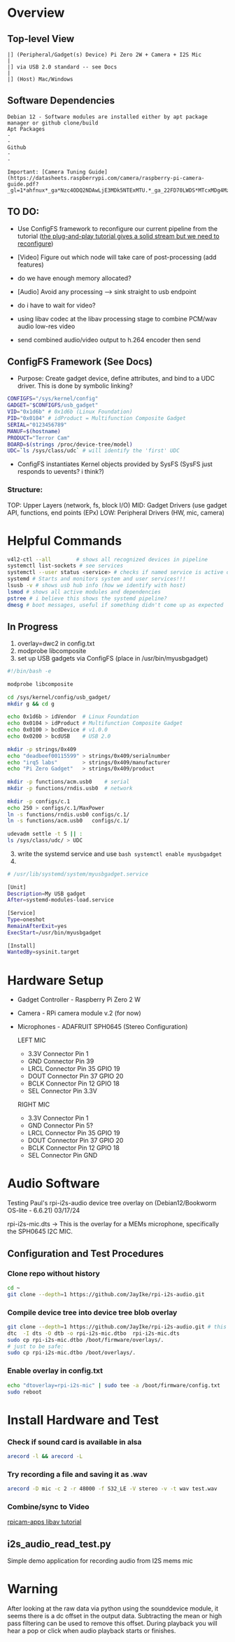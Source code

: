 # Overview

## Top-level View
```
|] (Peripheral/Gadget(s) Device) Pi Zero 2W + Camera + I2S Mic 
|
|] via USB 2.0 standard -- see Docs
|
|] (Host) Mac/Windows
```
## Software Dependencies
```
Debian 12 - Software modules are installed either by apt package manager or github clone/build
Apt Packages
- 
-
Github
-
-

Important: [Camera Tuning Guide](https://datasheets.raspberrypi.com/camera/raspberry-pi-camera-guide.pdf?_gl=1*ahfnux*_ga*Nzc4ODQ2NDAwLjE3MDk5NTExMTU.*_ga_22FD70LWDS*MTcxMDg4MzY0Ny40Ny4xLjE3MTA4ODU5MDMuMC4wLjA.)
```
## TO DO:
- Use ConfigFS framework to reconfigure our current pipeline from the tutorial ([the plug-and-play tutorial gives a solid stream but we need to reconfigure](https://gitlab.freedesktop.org/camera/uvc-gadget/))
 
- [Video] Figure out which node will take care of post-processing (add features)
-   do we have enough memory allocated?
  
- [Audio] Avoid any processing --> sink straight to usb endpoint
-   do i have to wait for video?
-   using libav codec at the libav processing stage to combine PCM/wav audio low-res video
-   send combined audio/video output to h.264 encoder then send

## ConfigFS Framework (See Docs)
- Purpose: Create gadget device, define attributes, and bind to a UDC driver. This is done by symbolic linking?


``` bash
CONFIGFS="/sys/kernel/config"
GADGET="$CONFIGFS/usb_gadget"
VID="0x1d6b" # 0x1d6b (Linux Foundation)
PID="0x0104" # idProduct = Multifunction Composite Gadget
SERIAL="0123456789"
MANUF=$(hostname)
PRODUCT="Terror Cam"
BOARD=$(strings /proc/device-tree/model)
UDC=`ls /sys/class/udc` # will identify the 'first' UDC
```

- ConfigFS instantiates Kernel objects provided by SysFS (SysFS just responds to uevents? i think?)

### Structure:
TOP: Upper Layers (network, fs, block I/O)
MID: Gadget Drivers (use gadget API, functions, end points (EPx)
LOW: Peripheral Drivers (HW, mic, camera)

# Helpful Commands
```bash
v4l2-ctl --all        # shows all recognized devices in pipeline
systemctl list-sockets # see services
systemctl --user status <service> # checks if named service is active or inactive, we might use these
systemd # Starts and monitors system and user services!!!
lsusb -v # shows usb hub info (how we identify with host)
lsmod # shows all active modules and dependencies
pstree # i believe this shows the systemd pipeline?
dmesg # boot messages, useful if something didn't come up as expected
```

## In Progress
1) overlay=dwc2 in config.txt 
2) modprobe libcomposite
3) set up USB gadgets via ConfigFS (place in /usr/bin/myusbgadget)

```bash
#!/bin/bash -e
 
modprobe libcomposite
 
cd /sys/kernel/config/usb_gadget/
mkdir g && cd g
 
echo 0x1d6b > idVendor  # Linux Foundation
echo 0x0104 > idProduct # Multifunction Composite Gadget
echo 0x0100 > bcdDevice # v1.0.0
echo 0x0200 > bcdUSB    # USB 2.0
 
mkdir -p strings/0x409
echo "deadbeef00115599" > strings/0x409/serialnumber
echo "irq5 labs"        > strings/0x409/manufacturer
echo "Pi Zero Gadget"   > strings/0x409/product
 
mkdir -p functions/acm.usb0    # serial
mkdir -p functions/rndis.usb0  # network
 
mkdir -p configs/c.1
echo 250 > configs/c.1/MaxPower
ln -s functions/rndis.usb0 configs/c.1/
ln -s functions/acm.usb0   configs/c.1/
 
udevadm settle -t 5 || :
ls /sys/class/udc/ > UDC
```
3) write the systemd service and use ```bash systemctl enable myusbgadget```
4) 
```bash
# /usr/lib/systemd/system/myusbgadget.service
 
[Unit]
Description=My USB gadget
After=systemd-modules-load.service
 
[Service]
Type=oneshot
RemainAfterExit=yes
ExecStart=/usr/bin/myusbgadget
 
[Install]
WantedBy=sysinit.target
```

# Hardware Setup
- Gadget Controller - Raspberry Pi Zero 2 W
- Camera - RPi camera module v.2 (for now)
- Microphones - ADAFRUIT SPH0645 (Stereo Configuration)

  LEFT MIC
  - 3.3V Connector Pin 1
  - GND   Connector Pin 39
  - LRCL  Connector Pin 35 GPIO 19
  - DOUT  Connector Pin 37 GPIO 20
  - BCLK  Connector Pin 12 GPIO 18
  - SEL   Connector Pin 3.3V

  RIGHT MIC
  - 3.3V Connector Pin 1
  - GND   Connector Pin 5?
  - LRCL  Connector Pin 35 GPIO 19
  - DOUT  Connector Pin 37 GPIO 20
  - BCLK  Connector Pin 12 GPIO 18
  - SEL   Connector Pin GND
 
# Audio Software

Testing Paul's rpi-i2s-audio device tree overlay on (Debian12/Bookworm OS-lite - 6.6.21) 03/17/24

rpi-i2s-mic.dts -> This is the overlay for a MEMs microphone, specifically the SPH0645 I2C MIC.

## Configuration and Test Procedures
 
### Clone repo without history
``` bash
cd ~
git clone --depth=1 https://github.com/JayIke/rpi-i2s-audio.git
```
### Compile device tree into device tree blob overlay
``` bash
git clone --depth=1 https://github.com/JayIke/rpi-i2s-audio.git # this is forked from Paul's repo
dtc  -I dts -O dtb -o rpi-i2s-mic.dtbo  rpi-i2s-mic.dts 
sudo cp rpi-i2s-mic.dtbo /boot/firmware/overlays/.
# just to be safe:
sudo cp rpi-i2s-mic.dtbo /boot/overlays/.
```
### Enable overlay in config.txt
``` bash
echo "dtoverlay=rpi-i2s-mic" | sudo tee -a /boot/firmware/config.txt
sudo reboot
```
# Install Hardware and Test
### Check if sound card is available in alsa
``` bash
arecord -l && arecord -L
```
### Try recording a file and saving it as .wav
``` bash
arecord -D mic -c 2 -r 48000 -f S32_LE -V stereo -v -t wav test.wav
```
### Combine/sync to Video
[rpicam-apps libav tutorial](https://github.com/raspberrypi/documentation/blob/develop/documentation/asciidoc/computers/camera/rpicam_apps_libav.adoc)

## i2s_audio_read_test.py

Simple demo application for recording audio from I2S mems mic

# Warning

After looking at the raw data via python using the sounddevice module, it seems there is a dc offset in the output data. Subtracting the mean or high pass filtering can be used to remove this offset. During playback you will hear a pop or click when audio playback starts or finishes.
